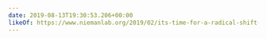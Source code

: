 ```yaml
---
date: 2019-08-13T19:30:53.206+00:00
likeOf: https://www.niemanlab.org/2019/02/its-time-for-a-radical-shift-in-the-balance-of-power-between-the-platforms-and-the-people-the-british-parliament-says
---
```

